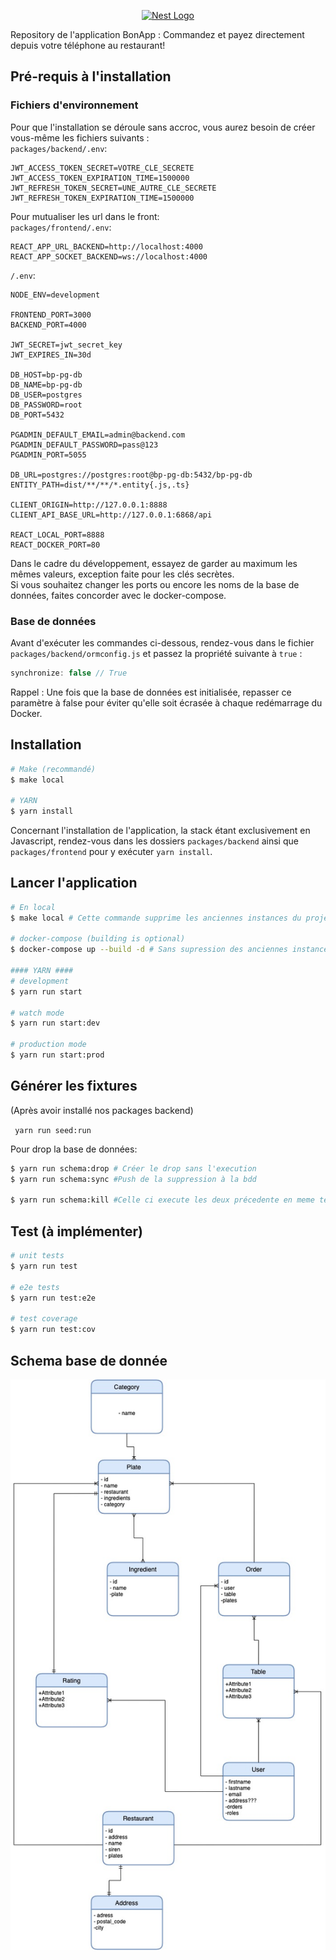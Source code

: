 <p align="center">
  <a href="http://nestjs.com/" target="blank"><img src="https://nestjs.com/img/logo_text.svg" width="320" alt="Nest Logo" /></a>
</p>

Repository de l'application BonApp : Commandez et payez directement depuis votre téléphone au restaurant!

## Pré-requis à l'installation

### Fichiers d'environnement

Pour que l'installation se déroule sans accroc, vous aurez besoin de créer vous-même les fichiers suivants :  
```packages/backend/.env```:

```
JWT_ACCESS_TOKEN_SECRET=VOTRE_CLE_SECRETE
JWT_ACCESS_TOKEN_EXPIRATION_TIME=1500000
JWT_REFRESH_TOKEN_SECRET=UNE_AUTRE_CLE_SECRETE
JWT_REFRESH_TOKEN_EXPIRATION_TIME=1500000
```


Pour mutualiser les url dans le front:  
```packages/frontend/.env```:

```
REACT_APP_URL_BACKEND=http://localhost:4000
REACT_APP_SOCKET_BACKEND=ws://localhost:4000
```



```/.env```:

```
NODE_ENV=development

FRONTEND_PORT=3000
BACKEND_PORT=4000

JWT_SECRET=jwt_secret_key
JWT_EXPIRES_IN=30d

DB_HOST=bp-pg-db
DB_NAME=bp-pg-db
DB_USER=postgres
DB_PASSWORD=root
DB_PORT=5432

PGADMIN_DEFAULT_EMAIL=admin@backend.com
PGADMIN_DEFAULT_PASSWORD=pass@123
PGADMIN_PORT=5055

DB_URL=postgres://postgres:root@bp-pg-db:5432/bp-pg-db
ENTITY_PATH=dist/**/**/*.entity{.js,.ts}

CLIENT_ORIGIN=http://127.0.0.1:8888
CLIENT_API_BASE_URL=http://127.0.0.1:6868/api

REACT_LOCAL_PORT=8888
REACT_DOCKER_PORT=80
```

Dans le cadre du développement, essayez de garder au maximum les mêmes valeurs, exception faite pour les clés
secrètes.  
Si vous souhaitez changer les ports ou encore les noms de la base de données, faites concorder avec le docker-compose.

### Base de données

Avant d'exécuter les commandes ci-dessous, rendez-vous dans le fichier ```packages/backend/ormconfig.js```
et passez la propriété suivante à ```true``` :

```javascript
synchronize: false // True
```

Rappel : Une fois que la base de données est initialisée, repasser ce paramètre à false pour éviter qu'elle soit écrasée
à chaque redémarrage du Docker.

## Installation

```bash
# Make (recommandé)
$ make local 

# YARN
$ yarn install
```

Concernant l'installation de l'application, la stack étant exclusivement en Javascript, rendez-vous dans les dossiers
```packages/backend``` ainsi que ```packages/frontend``` pour y exécuter ```yarn install```.

## Lancer l'application

```bash
# En local
$ make local # Cette commande supprime les anciennes instances du projet et le rebuild.

# docker-compose (building is optional)
$ docker-compose up --build -d # Sans supression des anciennes instances.

#### YARN ####
# development
$ yarn run start

# watch mode
$ yarn run start:dev

# production mode
$ yarn run start:prod
```

## Générer les fixtures

(Après avoir installé nos packages backend)

``` yarn run seed:run```

Pour drop la base de données:

```bash
$ yarn run schema:drop # Créer le drop sans l'execution
$ yarn run schema:sync #Push de la suppression à la bdd

$ yarn run schema:kill #Celle ci execute les deux précedente en meme temps
```

## Test (à implémenter)

```bash
# unit tests
$ yarn run test

# e2e tests
$ yarn run test:e2e

# test coverage
$ yarn run test:cov
```
## Schema base de donnée
![alt text](./bdd_bonApp.jpeg)
